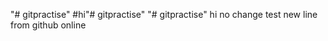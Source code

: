 "# gitpractise" 
#hi"# gitpractise" 
"# gitpractise" 
hi
no change test
new line from github online
